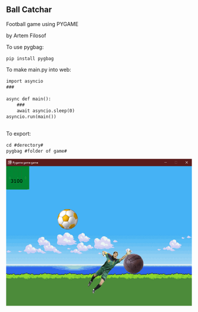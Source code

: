 ## Ball Catchar
Football game using PYGAME

by Artem Filosof

To use pygbag:

```commandline
pip install pygbag
```

To make main.py into web:

```commandline
import asyncio
###

async def main():
    ###
    await asyncio.sleep(0)
asyncio.run(main())


```

To export:
```commandline
cd #derectory#
pygbag #folder of game#
```
![](img\football_catcher.png)
